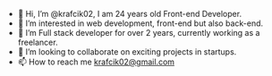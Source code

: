 - 👋 Hi, I’m @krafcik02, I am 24 years old Front-end Developer.
- 👀 I’m interested in web development, front-end but also back-end.
- 🌱 I’m Full stack developer for over 2 years, currently working as a freelancer.
- 💞️ I’m looking to collaborate on exciting projects in startups. 
- 📫 How to reach me krafcik02@gmail.com

<!---
krafcik02/krafcik02 is a ✨ special ✨ repository because its `README.md` (this file) appears on your GitHub profile.
You can click the Preview link to take a look at your changes.
--->
